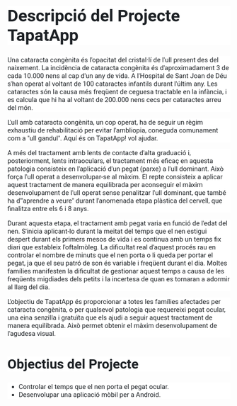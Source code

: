 <div dir="auto" style="text-align: left;color: rgb(29, 33, 37);background-color: rgb(255, 255, 255);font-size: 15px;font-family: Roboto;">
    <h1 dir="auto" tabindex="-1" style="font-size: 2.34375rem;">Descripci&oacute; del Projecte TapatApp</h1><a href="https://github.com/amallad2/tapatapp-dam1-24-25/blob/main/descTapatApp.md#descripci%C3%B3-del-projecte-tapatapp" style="color: rgb(2, 67, 120);"></a>
</div>
<p dir="auto" style="text-align: left;color: rgb(29, 33, 37);background-color: rgb(255, 255, 255);font-size: 15px;font-family: Roboto;">Una cataracta cong&egrave;nita &eacute;s l&apos;opacitat del cristal&middot;l&iacute; de l&apos;ull present des del naixement. La incid&egrave;ncia de cataracta cong&egrave;nita &eacute;s d&apos;aproximadament 3 de cada 10.000 nens al cap d&apos;un any de vida. A l&apos;Hospital de Sant Joan de D&eacute;u s&apos;han operat al voltant de 100 cataractes infantils durant l&apos;&uacute;ltim any. Les cataractes s&oacute;n la causa m&eacute;s freq&uuml;ent de ceguesa tractable en la inf&agrave;ncia, i es calcula que hi ha al voltant de 200.000 nens cecs per cataractes arreu del m&oacute;n.</p>
<p dir="auto" style="text-align: left;color: rgb(29, 33, 37);background-color: rgb(255, 255, 255);font-size: 15px;font-family: Roboto;">L&apos;ull amb cataracta cong&egrave;nita, un cop operat, ha de seguir un r&egrave;gim exhaustiu de rehabilitaci&oacute; per evitar l&apos;ambliopia, coneguda comunament com a &quot;ull gandul&quot;. Aqu&iacute; &eacute;s on TapatApp! vol ajudar.</p>
<p dir="auto" style="text-align: left;color: rgb(29, 33, 37);background-color: rgb(255, 255, 255);font-size: 15px;font-family: Roboto;">A m&eacute;s del tractament amb lents de contacte d&apos;alta graduaci&oacute; i, posteriorment, lents intraoculars, el tractament m&eacute;s efica&ccedil; en aquesta patologia consisteix en l&apos;aplicaci&oacute; d&apos;un pegat (parxe) a l&apos;ull dominant. Aix&ograve; for&ccedil;a l&apos;ull operat a desenvolupar-se al m&agrave;xim. El repte consisteix a aplicar aquest tractament de manera equilibrada per aconseguir el m&agrave;xim desenvolupament de l&apos;ull operat sense penalitzar l&apos;ull dominant, que tamb&eacute; ha d&apos;&quot;aprendre a veure&quot; durant l&apos;anomenada etapa pl&agrave;stica del cervell, que finalitza entre els 6 i 8 anys.</p>
<p dir="auto" style="text-align: left;color: rgb(29, 33, 37);background-color: rgb(255, 255, 255);font-size: 15px;font-family: Roboto;">Durant aquesta etapa, el tractament amb pegat varia en funci&oacute; de l&apos;edat del nen. S&apos;inicia aplicant-lo durant la meitat del temps que el nen estigui despert durant els primers mesos de vida i es continua amb un temps fix diari que estableix l&apos;oftalm&ograve;leg. La dificultat real d&apos;aquest proc&eacute;s rau en controlar el nombre de minuts que el nen porta o li queda per portar el pegat, ja que el seu patr&oacute; de son &eacute;s variable i freq&uuml;ent durant el dia. Moltes fam&iacute;lies manifesten la dificultat de gestionar aquest temps a causa de les freq&uuml;ents migdiades dels petits i la incertesa de quan es tornaran a adormir al llarg del dia.</p>
<p dir="auto" style="text-align: left;color: rgb(29, 33, 37);background-color: rgb(255, 255, 255);font-size: 15px;font-family: Roboto;">L&apos;objectiu de TapatApp &eacute;s proporcionar a totes les fam&iacute;lies afectades per cataracta cong&egrave;nita, o per qualsevol patologia que requereixi pegat ocular, una eina senzilla i gratu&iuml;ta que els ajudi a seguir aquest tractament de manera equilibrada. Aix&ograve; permet obtenir el m&agrave;xim desenvolupament de l&apos;agudesa visual.</p>
<div dir="auto" style="text-align: left;color: rgb(29, 33, 37);background-color: rgb(255, 255, 255);font-size: 15px;font-family: Roboto;">
    <h2 dir="auto" tabindex="-1" style="font-size: 1.875rem;">Objectius del Projecte</h2><a href="https://github.com/amallad2/tapatapp-dam1-24-25/blob/main/descTapatApp.md#objectius-del-projecte" style="color: rgb(2, 67, 120);"></a>
</div>
<ul dir="auto" style="text-align: left;color: rgb(29, 33, 37);background-color: rgb(255, 255, 255);font-size: 15px;font-family: Roboto;">
    <li>Controlar el temps que el nen porta el pegat ocular.</li>
    <li>Desenvolupar una aplicaci&oacute; m&ograve;bil per a Android.</li>
